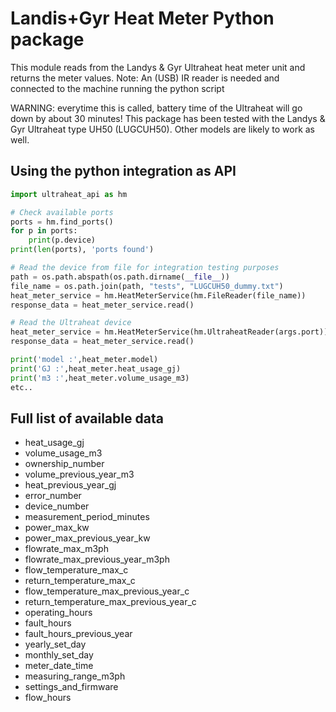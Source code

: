 # Landis+Gyr Heat Meter Python package
This module reads from the Landys & Gyr Ultraheat heat meter unit and returns the meter values.
Note: An (USB) IR reader is needed and connected to the machine running the python script

WARNING: everytime this is called, battery time of the Ultraheat will go down by about 30 minutes!
This package has been tested with the Landys & Gyr Ultraheat type UH50 (LUGCUH50). Other models are likely to work as well.

## Using the python integration as API
```python
import ultraheat_api as hm

# Check available ports
ports = hm.find_ports() 
for p in ports:
    print(p.device)
print(len(ports), 'ports found')

# Read the device from file for integration testing purposes
path = os.path.abspath(os.path.dirname(__file__))
file_name = os.path.join(path, "tests", "LUGCUH50_dummy.txt")
heat_meter_service = hm.HeatMeterService(hm.FileReader(file_name))
response_data = heat_meter_service.read()

# Read the Ultraheat device
heat_meter_service = hm.HeatMeterService(hm.UltraheatReader(args.port))
response_data = heat_meter_service.read()

print('model :',heat_meter.model)
print('GJ :',heat_meter.heat_usage_gj)
print('m3 :',heat_meter.volume_usage_m3)
etc..

```
## Full list of available data
- heat_usage_gj
- volume_usage_m3
- ownership_number
- volume_previous_year_m3
- heat_previous_year_gj
- error_number
- device_number
- measurement_period_minutes
- power_max_kw
- power_max_previous_year_kw
- flowrate_max_m3ph
- flowrate_max_previous_year_m3ph
- flow_temperature_max_c
- return_temperature_max_c
- flow_temperature_max_previous_year_c
- return_temperature_max_previous_year_c
- operating_hours
- fault_hours
- fault_hours_previous_year
- yearly_set_day
- monthly_set_day
- meter_date_time
- measuring_range_m3ph
- settings_and_firmware
- flow_hours